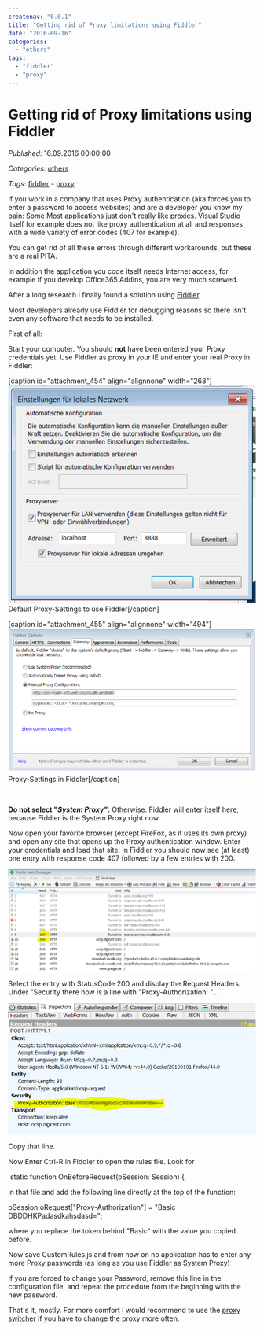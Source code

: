 ```yaml
---
createnav: "0.0.1"
title: "Getting rid of Proxy limitations using Fiddler"
date: "2016-09-16"
categories: 
  - "others"
tags: 
  - "fiddler"
  - "proxy"
---
```

# Getting rid of Proxy limitations using Fiddler
_Published:_ 16.09.2016 00:00:00

_Categories_: [others](//en/categories#others)

_Tags_: [fiddler](//en/tags#fiddler) - [proxy](//en/tags#proxy)


If you work in a company that uses Proxy authentication (aka forces you to enter a password to access websites) and are a developer you know my pain: Some Most applications just don't really like proxies. Visual Studio itself for example does not like proxy authentication at all and responses with a wide variety of error codes (407 for example).

You can get rid of all these errors through different workarounds, but these are a real PITA.

In addition the application you code itself needs Internet access, for example if you develop Office365 AddIns, you are very much screwed.

After a long research I finally found a solution using [Fiddler](http://www.telerik.com/fiddler).

Most developers already use Fiddler for debugging reasons so there isn't even any software that needs to be installed.

First of all:

Start your computer. You should **not** have been entered your Proxy credentials yet. Use Fiddler as proxy in your IE and enter your real Proxy in Fiddler:

\[caption id="attachment\_454" align="alignnone" width="268"\][![proxyie](images/proxyIE.png)](http://dotnet.work/wp-content/uploads/2016/09/proxyIE.png) Default Proxy-Settings to use Fiddler\[/caption\]

\[caption id="attachment\_455" align="alignnone" width="494"\][![fiddlerproxy](images/fiddlerproxy.png)](http://dotnet.work/wp-content/uploads/2016/09/fiddlerproxy.png) Proxy-Settings in Fiddler\[/caption\]

 

**Do not select "_System Proxy"_.** Otherwise. Fiddler will enter itself here, because Fiddler is the System Proxy right now.

Now open your favorite browser (except FireFox, as it uses its own proxy) and open any site that opens up the Proxy authentication window. Enter your credentials and load that site. In Fiddler you should now see (at least) one entry with response code 407 followed by a few entries with 200:

[![fiddler1](images/fiddler1.png)](http://dotnet.work/wp-content/uploads/2016/09/fiddler1.png)

Select the entry with StatusCode 200 and display the Request Headers. Under "Security there now is a line with "Proxy-Authorization: "...

[![fiddler2](images/fiddler2.png)](http://dotnet.work/wp-content/uploads/2016/09/fiddler2.png)

Copy that line.

Now Enter Ctrl-R in Fiddler to open the rules file. Look for

 static function OnBeforeRequest(oSession: Session) {

in that file and add the following line directly at the top of the function:

oSession.oRequest\["Proxy-Authorization"\] = "Basic DBDDHKPadasdkahsdasd=";

where you replace the token behind "Basic" with the value you copied before.

Now save CustomRules.js and from now on no application has to enter any more Proxy passwords (as long as you use Fiddler as System Proxy)

If you are forced to change your Password, remove this line in the configuration file, and repeat the procedure from the beginning with the new password.

That's it, mostly. For more comfort I would recommend to use the [proxy switcher](http://proxyswitcher.net/) if you have to change the proxy more often.
